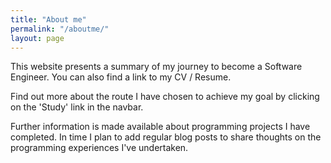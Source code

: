 ```yaml
---
title: "About me"
permalink: "/aboutme/"
layout: page
---
```


  
   
This website presents a summary of my journey to become a Software Engineer.  You can also find a link to my CV / Resume.
  
    
Find out more about the route I have chosen to achieve my goal by clicking on the 'Study' link in the navbar.  
  
  
Further information is made available about programming projects I have completed. In time I plan to add regular blog posts to share thoughts on the programming experiences I've undertaken.

